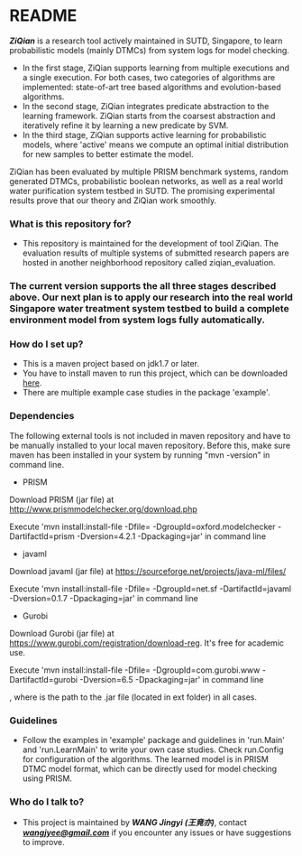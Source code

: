 # README #

***ZiQian*** is a research tool actively maintained in SUTD, Singapore, to learn probabilistic models (mainly DTMCs) from system logs for model checking. 

* In the first stage, ZiQian supports learning from multiple executions and a single execution. For both cases, two categories of algorithms are implemented: state-of-art tree based algorithms and evolution-based algorithms.
* In the second stage, ZiQian integrates predicate abstraction to the learning framework. ZiQian starts from the coarsest abstraction and iteratively refine it by learning a new predicate by SVM.
* In the third stage, ZiQian supports active learning for probabilistic models, where 'active' means we compute an optimal initial distribution for new samples to better estimate the model.

ZiQian has been evaluated by multiple PRISM benchmark systems, random generated DTMCs, probabilistic boolean networks, as well as a real world water purification system testbed in SUTD. The promising experimental results prove that our theory and ZiQian work smoothly.     

### What is this repository for? ###

* This repository is maintained for the development of tool ZiQian. The evaluation results of multiple systems of submitted research papers are hosted in another neighborhood repository called ziqian_evaluation. 


### The current version supports the all three stages described above. Our next plan is to apply our research into the real world Singapore water treatment system testbed to build a complete environment model from system logs fully automatically. ###

### How do I set up? ###

* This is a maven project based on jdk1.7 or later.
* You have to install maven to run this project, which can be downloaded [here](http://maven.apache.org/).
* There are multiple example case studies in the package 'example'.

### Dependencies ###
The following external tools is not included in maven repository and have to be manually installed to your local maven repository. Before this, make sure maven has been installed in your system by running "mvn -version" in command line.


* PRISM

Download PRISM (jar file) at http://www.prismmodelchecker.org/download.php

Execute 'mvn install:install-file -Dfile=<path-to-file> -DgroupId=oxford.modelchecker 
    -DartifactId=prism -Dversion=4.2.1 -Dpackaging=jar' in command line



* javaml

Download javaml (jar file) at https://sourceforge.net/projects/java-ml/files/


Execute 'mvn install:install-file -Dfile=<path-to-file> -DgroupId=net.sf 
    -DartifactId=javaml -Dversion=0.1.7 -Dpackaging=jar' in command line


* Gurobi

Download Gurobi (jar file) at https://www.gurobi.com/registration/download-reg. It's free for academic use.

Execute 'mvn install:install-file -Dfile=<path-to-file> -DgroupId=com.gurobi.www 
    -DartifactId=gurobi -Dversion=6.5 -Dpackaging=jar' in command line


, where <path-to-file> is the path to the .jar file (located in ext folder) in all cases.



### Guidelines ###
* Follow the examples in 'example' package and guidelines in 'run.Main' and 'run.LearnMain' to write your own case studies. Check run.Config for configuration of the algorithms. The learned model is in PRISM DTMC model format, which can be directly used for model checking using PRISM.

### Who do I talk to? ###

* This project is maintained by ***WANG Jingyi (王竟亦)***, contact ***wangjyee@gmail.com*** if you encounter any issues or have suggestions to improve.